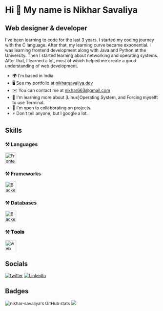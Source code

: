 # Hi 👋 My name is Nikhar Savaliya

## Web designer & developer

I've been learning to code for the last 3 years. I started my coding journey with the C language. After that, my learning curve became exponential. I was learning frontend development along with Java and Python at the University. Then I started learning about networking and operating systems. After that, I learned a lot, most of which helped me create a good understanding of web development.

* 🌍 I'm based in India
* 🖥️ See my portfolio at [nikharsavaliya.dev](http://nikharsavaliya.vercel.app)
* ✉️ You can contact me at [nikhar663@gmail.com](mailto:nikhar663@gmail.com)
* 🧠 I'm learning more about [Linux]Operating System, and Forcing myselft to use Terminal.
* 🤝 I'm open to collaborating on projects.
* ⚡ Don't tell anyone, but I google a lot.

## Skills

### ⚒️ Languages
<img src="https://skillicons.dev/icons?i=c,js,php,java,py,ts&theme=dark"  height="36" alt="Frontend skills"  />

### ⚒️ Frameworks
<img src="https://skillicons.dev/icons?i=tailwind,react,express,nextjs&theme=dark"  height="36" alt="Backend skills"  />

### ⚒️ Databases
<img src="https://skillicons.dev/icons?i=mongodb,firebase,mysql&theme=dark"  height="36" alt="Backend skills"  />


### ⚒️ 𝐓𝐨𝐨𝐥𝐬 
<img src="https://skillicons.dev/icons?i=git,github,vscode,postman,docker,figma&theme=dark"  height="36" alt="web tools"  />

## Socials
[![twitter](https://skillicons.dev/icons?i=twitter&theme=dark)](https://x.com/nikharSavaliya/)
[![LinkedIn](https://skillicons.dev/icons?i=linkedin&theme=dark)](https://in.linkedin.com/in/nikharsavaliya)
<!-- [![Medium](https://img.shields.io/badge/Medium-12100E?style=for-the-badge&logo=medium&logoColor=white)](https://nikhar-dev.medium.com/) -->


## Badges

  <img src="https://github-readme-stats.vercel.app/api?username=nikhar-savaliya&show_icons=true&hide=issues,&count_private=true&title_color=a855f7&text_color=64748b&icon_color=ffffff&bg_color=171717&hide_border=true&show_icons=true" alt="nikhar-savaliya's GitHub stats" />
  <img src="https://github-readme-streak-stats.herokuapp.com/?user=nikhar-savaliya&stroke=64748b&background=171717&ring=a855f7&fire=a855f7&currStreakNum=64748b&currStreakLabel=a855f7&sideNums=64748b&sideLabels=64748b&dates=64748b&hide_border=true" />
